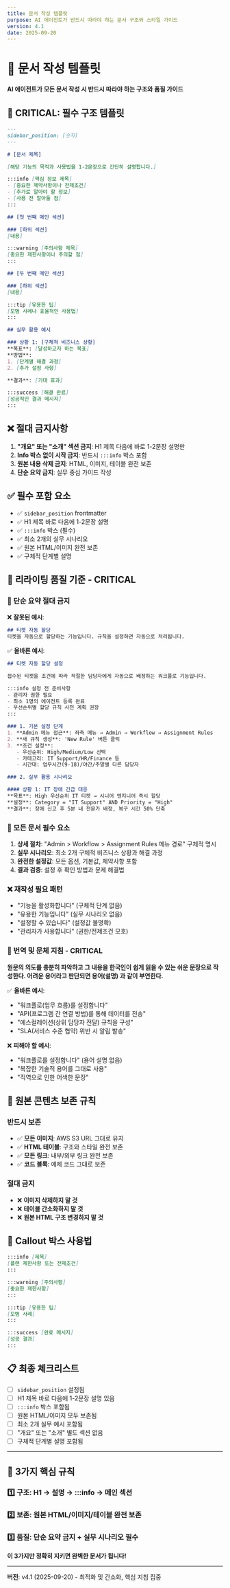 ```yaml
---
title: 문서 작성 템플릿
purpose: AI 에이전트가 반드시 따라야 하는 문서 구조와 스타일 가이드
version: 4.1
date: 2025-09-20
---
```


# 📝 문서 작성 템플릿

**AI 에이전트가 모든 문서 작성 시 반드시 따라야 하는 구조와 품질 가이드**

## 🚨 CRITICAL: 필수 구조 템플릿

```markdown
---
sidebar_position: [숫자]
---

# [문서 제목]

[해당 기능의 목적과 사용법을 1-2문장으로 간단히 설명합니다.]

:::info [핵심 정보 제목]
- [중요한 제약사항이나 전제조건]
- [추가로 알아야 할 정보]
- [사용 전 알아둘 점]
:::

## [첫 번째 메인 섹션]

### [하위 섹션]
[내용]

:::warning [주의사항 제목]
[중요한 제한사항이나 주의할 점]
:::

## [두 번째 메인 섹션]

### [하위 섹션]
[내용]

:::tip [유용한 팁]
[모범 사례나 효율적인 사용법]
:::

## 실무 활용 예시

### 상황 1: [구체적 비즈니스 상황]
**목표**: [달성하고자 하는 목표]
**방법**: 
1. [단계별 해결 과정]
2. [추가 설정 사항]

**결과**: [기대 효과]

:::success [해결 완료]
[성공적인 결과 메시지]
:::
```

## ❌ 절대 금지사항

1. **"개요" 또는 "소개" 섹션 금지**: H1 제목 다음에 바로 1-2문장 설명만
2. **Info 박스 없이 시작 금지**: 반드시 `:::info` 박스 포함
3. **원본 내용 삭제 금지**: HTML, 이미지, 테이블 완전 보존
4. **단순 요약 금지**: 실무 중심 가이드 작성

## ✅ 필수 포함 요소

- ✅ `sidebar_position` frontmatter
- ✅ H1 제목 바로 다음에 1-2문장 설명
- ✅ `:::info` 박스 (필수)
- ✅ 최소 2개의 실무 시나리오
- ✅ 원본 HTML/이미지 완전 보존
- ✅ 구체적 단계별 설명

## 📝 리라이팅 품질 기준 - CRITICAL

### 🚨 단순 요약 절대 금지

❌ **잘못된 예시**:
```markdown
## 티켓 자동 할당
티켓을 자동으로 할당하는 기능입니다. 규칙을 설정하면 자동으로 처리됩니다.
```

✅ **올바른 예시**:
```markdown
## 티켓 자동 할당 설정

접수된 티켓을 조건에 따라 적절한 담당자에게 자동으로 배정하는 워크플로 기능입니다.

:::info 설정 전 준비사항
- 관리자 권한 필요
- 최소 1명의 에이전트 등록 완료
- 우선순위별 할당 규칙 사전 계획 권장
:::

### 1. 기본 설정 단계
1. **Admin 메뉴 접근**: 좌측 메뉴 → Admin → Workflow → Assignment Rules
2. **새 규칙 생성**: 'New Rule' 버튼 클릭
3. **조건 설정**:
   - 우선순위: High/Medium/Low 선택
   - 카테고리: IT Support/HR/Finance 등
   - 시간대: 업무시간(9-18)/야간/주말별 다른 담당자

### 2. 실무 활용 시나리오

#### 상황 1: IT 장애 긴급 대응
**목표**: High 우선순위 IT 티켓 → 시니어 엔지니어 즉시 할당
**설정**: Category = "IT Support" AND Priority = "High"
**결과**: 장애 신고 후 5분 내 전문가 배정, 복구 시간 50% 단축
```

### 🎯 모든 문서 필수 요소

1. **상세 절차**: "Admin > Workflow > Assignment Rules 메뉴 경로" 구체적 명시
2. **실무 시나리오**: 최소 2개 구체적 비즈니스 상황과 해결 과정
3. **완전한 설정값**: 모든 옵션, 기본값, 제약사항 포함
4. **결과 검증**: 설정 후 확인 방법과 문제 해결법

### ❌ 재작성 필요 패턴
- "기능을 활성화합니다" (구체적 단계 없음)
- "유용한 기능입니다" (실무 시나리오 없음)
- "설정할 수 있습니다" (설정값 불명확)
- "관리자가 사용합니다" (권한/전제조건 모호)

### 📖 번역 및 문체 지침 - CRITICAL

**원문의 의도를 충분히 파악하고 그 내용을 한국인이 쉽게 읽을 수 있는 쉬운 문장으로 작성한다. 어려운 용어라고 판단되면 용어(설명) 과 같이 부연한다.**

✅ **올바른 예시**:
- "워크플로(업무 흐름)를 설정합니다"
- "API(프로그램 간 연결 방법)를 통해 데이터를 전송"
- "에스컬레이션(상위 담당자 전달) 규칙을 구성"
- "SLA(서비스 수준 협약) 위반 시 알림 발송"

❌ **피해야 할 예시**:
- "워크플로를 설정합니다" (용어 설명 없음)
- "복잡한 기술적 용어를 그대로 사용"
- "직역으로 인한 어색한 문장"

## 🚨 원본 콘텐츠 보존 규칙

### 반드시 보존
- ✅ **모든 이미지**: AWS S3 URL 그대로 유지
- ✅ **HTML 테이블**: 구조와 스타일 완전 보존
- ✅ **모든 링크**: 내부/외부 링크 완전 보존
- ✅ **코드 블록**: 예제 코드 그대로 보존

### 절대 금지
- ❌ **이미지 삭제하지 말 것**
- ❌ **테이블 간소화하지 말 것**
- ❌ **원본 HTML 구조 변경하지 말 것**

## 🎨 Callout 박스 사용법

```markdown
:::info [제목]
[플랜 제한사항 또는 전제조건]
:::

:::warning [주의사항]
[중요한 제한사항]
:::

:::tip [유용한 팁]
[모범 사례]
:::

:::success [완료 메시지]
[성공 결과]
:::
```

## 📋 최종 체크리스트

- [ ] `sidebar_position` 설정됨
- [ ] H1 제목 바로 다음에 1-2문장 설명 있음
- [ ] `:::info` 박스 포함됨
- [ ] 원본 HTML/이미지 모두 보존됨
- [ ] 최소 2개 실무 예시 포함됨
- [ ] "개요" 또는 "소개" 별도 섹션 없음
- [ ] 구체적 단계별 설명 포함됨

---

## 🎯 **3가지 핵심 규칙**

### 1️⃣ 구조: H1 → 설명 → :::info → 메인 섹션
### 2️⃣ 보존: 원본 HTML/이미지/테이블 완전 보존
### 3️⃣ 품질: 단순 요약 금지 + 실무 시나리오 필수

**이 3가지만 정확히 지키면 완벽한 문서가 됩니다!**

---

**버전**: v4.1 (2025-09-20) - 최적화 및 간소화, 핵심 지침 집중
